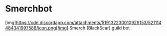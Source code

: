 # Smerchbot
[img]https://cdn.discordapp.com/attachments/519132230010929153/521114484341997588/icon.png[/img]
Smerch (BlackScar) guild bot
